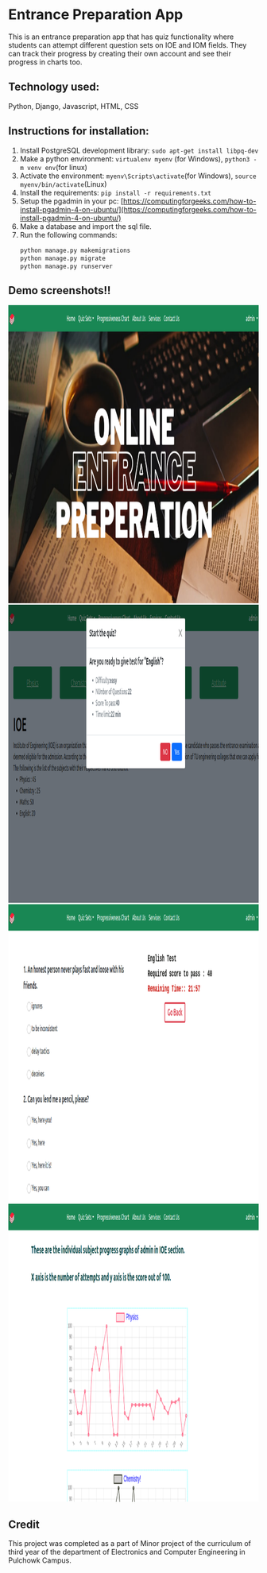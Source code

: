 # Entrance Preparation App

This is an entrance preparation app that has quiz functionality where students can attempt different question sets on IOE and IOM fields.
They can track their progress by creating their own account and see their progress in charts too.

## Technology used:
Python, Django, Javascript, HTML, CSS

## Instructions for installation:
1. Install PostgreSQL development library: `sudo apt-get install libpq-dev`
2. Make a python environment: `virtualenv myenv` (for Windows), `python3 -m venv env`(for linux)
3. Activate the environment: `myenv\Scripts\activate`(for Windows), `source myenv/bin/activate`(Linux)
4. Install the requirements: `pip install -r requirements.txt`
5. Setup the pgadmin in your pc: [https://computingforgeeks.com/how-to-install-pgadmin-4-on-ubuntu/](https://computingforgeeks.com/how-to-install-pgadmin-4-on-ubuntu/)
6. Make a database and import the sql file.
67. Run the following commands:
    ```
    python manage.py makemigrations
    python manage.py migrate
    python manage.py runserver
    ```

## Demo screenshots!!

<img src = "images/mainPage.png" width = "800" height = '600'><br>
<img src = "images/quizConfirm.png" width = "800" height = '600'><br>
<img src = "images/quiz.png" width = "800" height = '600'><br>
<img src = "images/progress.png" width = "800" height = '600'><br>


## Credit
This project was completed as a part of Minor project of the curriculum of third year of the department of Electronics and Computer Engineering in Pulchowk Campus.
